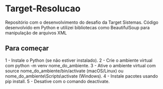 # Target-Resolucao
Repositório com o desenvolvimento do desafio da Target Sistemas.
Código desenvolvido em Python e utilizei bibliotecas como BeautifulSoup para manipulação de arquivos XML

## Para começar
1 - Instale o Python (se não estiver instalado).
2 - Crie o ambiente virtual com python -m venv nome_do_ambiente.
3 - Ative o ambiente virtual com source nome_do_ambiente/bin/activate (macOS/Linux) ou nome_do_ambiente\Scripts\activate (Windows).
4 - Instale pacotes usando pip install.
5 - Desative com o comando deactivate.